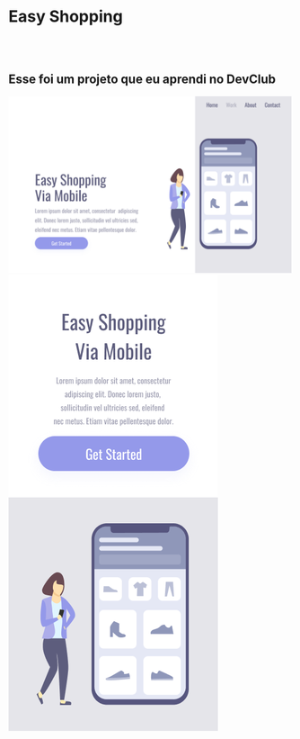 <h1>Easy Shopping</h1>
<br>
<br>
<h2>Esse foi um projeto que eu aprendi no DevClub</h2>


<img src="https://github.com/08Gabrielluis/easy-shoppi/blob/main/img/gitprojeto2i1.png?raw=true" />

<img src="https://github.com/08Gabrielluis/easy-shoppi/blob/main/img/gitprojeto2i2.png?raw=true" />
